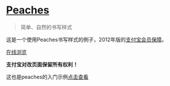 # [Peaches](https://github.com/sliuqin/peaches)

> 简单、自然的书写样式

这是一个使用Peaches书写样式的例子，2012年版的[支付宝会员保障](https://my.alipay.com/portal/account/safeguard.htm)。

[在线浏览](http://sliuqin.github.com/peaches-example-safeguard/)

**支付宝对改页面保留所有权利！**

这也是peaches的入门示例[点击查看](http://peaches.io/blog/2012/12/12/starter-kit)

